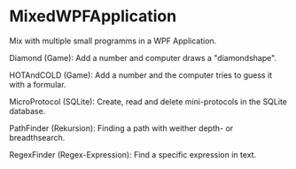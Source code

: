# MixedWPFApplication
Mix with multiple small programms in a WPF Application.

Diamond (Game):
Add a number and computer draws a "diamondshape".

HOTAndCOLD (Game):
Add a number and the computer tries to guess it with a formular.

MicroProtocol (SQLite):
Create, read and delete mini-protocols in the SQLite database.

PathFinder (Rekursion):
Finding a path with weither depth- or breadthsearch.

RegexFinder (Regex-Expression):
Find a specific expression in text.
